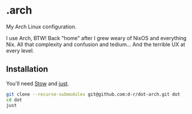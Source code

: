 # .arch

My Arch Linux configuration.

I use Arch, BTW! Back "home" after I grew weary of NixOS and everything Nix. All that complexity and confusion and tedium... And the terrible UX at every level.

## Installation

You'll need [Stow](https://www.gnu.org/software/stow/) and [just](https://github.com/casey/just).

```sh
git clone --recurse-submodules git@github.com:d-r/dot-arch.git dot
cd dot
just
```
